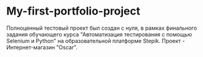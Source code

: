 # My-first-portfolio-project
Полноценный тестовый проект был создан с нуля, в рамках финального задания обучающего курса "Автоматизация тестирования с помощью Selenium и Python" на образовательной платформе Stepik.
Проект - Интернет-магазин "Oscar".
